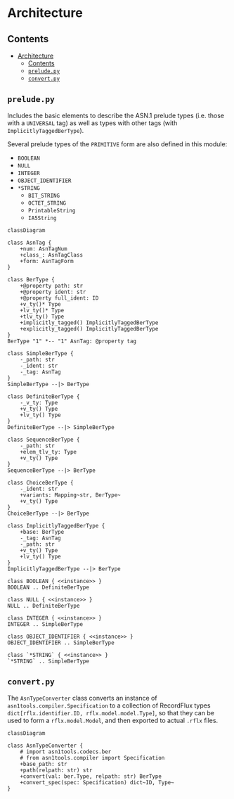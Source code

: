 # Architecture

## Contents

- [Architecture](#architecture)
  - [Contents](#contents)
  - [`prelude.py`](#preludepy)
  - [`convert.py`](#convertpy)

## `prelude.py`

Includes the basic elements to describe the ASN.1 prelude types (i.e. those with a `UNIVERSAL` tag) as well as types with other tags (with `ImplicitlyTaggedBerType`).

Several prelude types of the `PRIMITIVE` form are also defined in this module:

- `BOOLEAN`
- `NULL`
- `INTEGER`
- `OBJECT_IDENTIFIER`
- `*STRING`
  - `BIT_STRING`
  - `OCTET_STRING`
  - `PrintableString`
  - `IA5String`

```mermaid
classDiagram

class AsnTag {
    +num: AsnTagNum
    +class_: AsnTagClass
    +form: AsnTagForm
}

class BerType {
    +@property path: str
    +@property ident: str
    +@property full_ident: ID
    +v_ty()* Type
    +lv_ty()* Type
    +tlv_ty() Type
    +implicitly_tagged() ImplicitlyTaggedBerType
    +explicitly_tagged() ImplicitlyTaggedBerType
}
BerType "1" *-- "1" AsnTag: @property tag

class SimpleBerType {
    -_path: str
    -_ident: str
    -_tag: AsnTag
}
SimpleBerType --|> BerType

class DefiniteBerType {
    -_v_ty: Type
    +v_ty() Type
    +lv_ty() Type
}
DefiniteBerType --|> SimpleBerType

class SequenceBerType {
    -_path: str
    +elem_tlv_ty: Type
    +v_ty() Type
}
SequenceBerType --|> BerType

class ChoiceBerType {
    -_ident: str
    +variants: Mapping~str, BerType~
    +v_ty() Type
}
ChoiceBerType --|> BerType

class ImplicitlyTaggedBerType {
    +base: BerType
    -_tag: AsnTag
    -_path: str
    +v_ty() Type
    +lv_ty() Type
}
ImplicitlyTaggedBerType --|> BerType

class BOOLEAN { <<instance>> }
BOOLEAN .. DefiniteBerType

class NULL { <<instance>> }
NULL .. DefiniteBerType

class INTEGER { <<instance>> }
INTEGER .. SimpleBerType

class OBJECT_IDENTIFIER { <<instance>> }
OBJECT_IDENTIFIER .. SimpleBerType

class `*STRING` { <<instance>> }
`*STRING` .. SimpleBerType
```

## `convert.py`

The `AsnTypeConverter` class converts an instance of `asn1tools.compiler.Specification` to a collection of RecordFlux types `dict[rflx.identifier.ID, rflx.model.model.Type]`, so that they can be used to form a `rflx.model.Model`, and then exported to actual `.rflx` files.

```mermaid
classDiagram

class AsnTypeConverter {
    # import asn1tools.codecs.ber
    # from asn1tools.compiler import Specification
    +base_path: str
    +path(relpath: str) str
    +convert(val: ber.Type, relpath: str) BerType
    +convert_spec(spec: Specification) dict~ID, Type~
}
```
